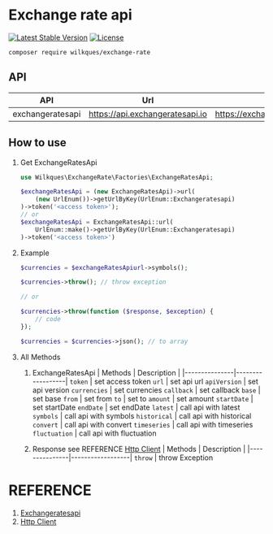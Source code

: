 # Exchange rate api

[![Latest Stable Version](https://poser.pugx.org/wilkques/exchange-rate/v/stable)](https://packagist.org/packages/wilkques/exchange-rate)
[![License](https://poser.pugx.org/wilkques/exchange-rate/license)](https://packagist.org/packages/wilkques/exchange-rate)

````
composer require wilkques/exchange-rate
````
## API
|      API        |              Url                |           Document              |
|-----------------|---------------------------------|---------------------------------|
 exchangeratesapi | https://api.exchangeratesapi.io | https://exchangeratesapi.io/documentation/
## How to use
1. Get ExchangeRatesApi
    ```php
    use Wilkques\ExchangeRate\Factories\ExchangeRatesApi;

    $exchangeRatesApi = (new ExchangeRatesApi)->url(
        (new UrlEnum())->getUrlByKey(UrlEnum::Exchangeratesapi)
    )->token('<access token>');
    // or
    $exchangeRatesApi = ExchangeRatesApi::url(
        UrlEnum::make()->getUrlByKey(UrlEnum::Exchangeratesapi)
    )->token('<access token>')
    ```
1. Example
    ````php
    $currencies = $exchangeRatesApiurl->symbols();

    $currencies->throw(); // throw exception

    // or

    $currencies->throw(function ($response, $exception) {
        // code
    });

    $currencies = $currencies->json(); // to array
    ````
1. All Methods
    1. ExchangeRatesApi
        |   Methods     |   Description    |
        |---------------|------------------|
        `token`         | set access token
        `url`           | set api url
        `apiVersion`    | set api version
        `currencies`    | set currencies
        `callback`      | set callback
        `base`          | set base
        `from`          | set from
        `to`            | set to
        `amount`        | set amount
        `startDate`     | set startDate
        `endDate`       | set endDate
        `latest`        | call api with latest
        `symbols`       | call api with symbols
        `historical`    | call api with historical
        `convert`       | call api with convert
        `timeseries`    | call api with timeseries
        `fluctuation`   | call api with fluctuation

    1. Response see REFERENCE [Http Client](#REFERENCE)
        |   Methods     |   Description    |
        |---------------|------------------|
        `throw`         | throw Exception

# REFERENCE
1. [Exchangeratesapi](https://exchangeratesapi.io/documentation/)
1. [Http Client](https://github.com/wilkques/http-client)
